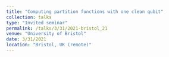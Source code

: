 ```yaml
---
title: "Computing partition functions with one clean qubit"
collection: talks
type: "Invited seminar"
permalink: /talks/3/31/2021-bristol_21
venue: "University of Bristol"
date: 3/31/2021
location: "Bristol, UK (remote)"
---
```


